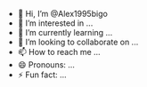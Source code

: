 - 👋 Hi, I’m @Alex1995bigo
- 👀 I’m interested in ...
- 🌱 I’m currently learning ...
- 💞️ I’m looking to collaborate on ...
- 📫 How to reach me ...
- 😄 Pronouns: ...
- ⚡ Fun fact: ...

<!---
Alex1995bigo/Alex1995bigo is a ✨ special ✨ repository because its `README.md` (this file) appears on your GitHub profile.
You can click the Preview link to take a look at your changes.
--->
